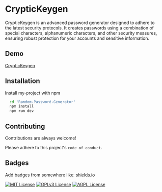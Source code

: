 # CrypticKeygen

CrypticKeygen is an advanced password generator designed to adhere to the latest security protocols. It creates passwords using a combination of special characters, alphanumeric characters, and other security measures, ensuring robust protection for your accounts and sensitive information.

## Demo

[CrypticKeygen](https://cryptickeygen.vercel.app/)

## Installation

Install my-project with npm

```bash
  cd 'Random-Password-Generator'
  npm install
  npm run dev
```

## Contributing

Contributions are always welcome!

Please adhere to this project's `code of conduct`.

## Badges

Add badges from somewhere like: [shields.io](https://shields.io/)

[![MIT License](https://img.shields.io/badge/License-MIT-green.svg)](https://choosealicense.com/licenses/mit/)
[![GPLv3 License](https://img.shields.io/badge/License-GPL%20v3-yellow.svg)](https://opensource.org/licenses/)
[![AGPL License](https://img.shields.io/badge/license-AGPL-blue.svg)](http://www.gnu.org/licenses/agpl-3.0)
